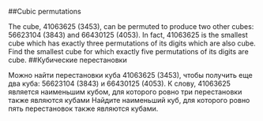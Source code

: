 ##Cubic permutations

The cube, 41063625 (3453), can be permuted to produce two other cubes: 56623104 (3843) and 66430125 (4053). In fact, 41063625 is the smallest cube which has exactly three permutations of its digits which are also cube.
Find the smallest cube for which exactly five permutations of its digits are cube.
##Кубические перестановки

Можно найти перестановки куба 41063625 (3453), чтобы получить еще два куба: 56623104 (3843) и 66430125 (4053). К слову, 41063625 является наименьшим кубом, для которого ровно три перестановки также являются кубами
Найдите наименьший куб, для которого ровно пять перестановок также являются кубами.

